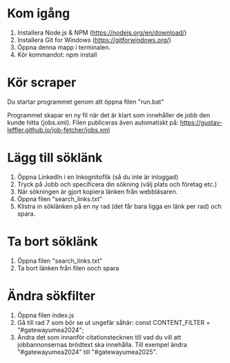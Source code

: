 # Kom igång
1. Installera Node.js & NPM (https://nodejs.org/en/download/)
2. Installera Git for Windows (https://gitforwindows.org/)
3. Öppna denna mapp i terminalen.
4. Kör kommandot: npm install

# Kör scraper
Du startar programmet genom att öppna filen "run.bat"

Programmet skapar en ny fil när det är klart som innehåller de jobb den kunde hitta (jobs.xml).
Filen publiceras även automatiskt på: https://gustav-leffler.github.io/job-fetcher/jobs.xml

# Lägg till söklänk
1. Öppna LinkedIn i en Inkognitoflik (så du inte är inloggad)
2. Tryck på Jobb och specificera din sökning (välj plats och företag etc.)
3. När sökningen är gjort kopiera länken från webbläsaren. 
3. Öppna filen "search_links.txt"
4. Klistra in söklänken på en ny rad (det får bara ligga en länk per rad) och spara.

# Ta bort söklänk
1. Öppna filen "search_links.txt"
2. Ta bort länken från filen ooch spara

# Ändra sökfilter
1. Öppna filen index.js
2. Gå till rad 7 som bör se ut ungefär såhär: const CONTENT_FILTER = "#gatewayumea2024";
3. Ändra det som innanför citationstecknen till vad du vill att jobbannonsernas brödtext ska innehålla. Till exempel ändra "#gatewayumea2024" till "#gatewayumea2025".